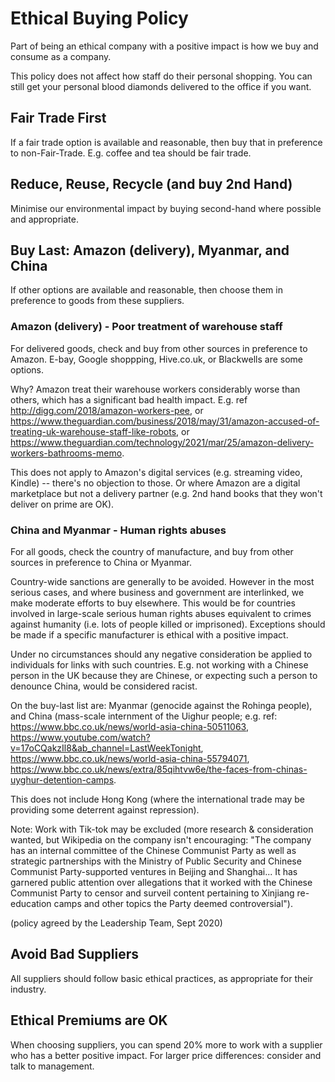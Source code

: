 

# Ethical Buying Policy

Part of being an ethical company with a positive impact is how we buy and consume as a company.

This policy does not affect how staff do their personal shopping. You can still get your personal blood diamonds delivered to the office if you want.

## Fair Trade First 

If a fair trade option is available and reasonable, then buy that in preference to non-Fair-Trade. E.g. coffee and tea should be fair trade.

## Reduce, Reuse, Recycle (and buy 2nd Hand)

Minimise our environmental impact by buying second-hand where possible and appropriate.

## Buy Last: Amazon (delivery), Myanmar, and China

If other options are available and reasonable, then choose them in preference to goods from these suppliers.

### Amazon (delivery) - Poor treatment of warehouse staff

For delivered goods, check and buy from other sources in preference to Amazon. E-bay, Google shoppping, Hive.co.uk, or Blackwells are some options.

Why? Amazon treat their warehouse workers considerably worse than others, which has a significant bad health impact. 
E.g. ref <http://digg.com/2018/amazon-workers-pee>, or <https://www.theguardian.com/business/2018/may/31/amazon-accused-of-treating-uk-warehouse-staff-like-robots>, or <https://www.theguardian.com/technology/2021/mar/25/amazon-delivery-workers-bathrooms-memo>.

This does not apply to Amazon's digital services (e.g. streaming video, Kindle) -- there's no objection to those. Or where Amazon are a digital marketplace but not a delivery partner (e.g. 2nd hand books that they won't deliver on prime are OK). 

### China and Myanmar - Human rights abuses

For all goods, check the country of manufacture, and buy from other sources in preference to China or Myanmar.

Country-wide sanctions are generally to be avoided. However in the most serious cases, and where business and government are interlinked, we make moderate efforts to buy elsewhere. This would be for countries involved in large-scale serious human rights abuses equivalent to crimes against humanity (i.e. lots of people killed or imprisoned). Exceptions should be made if a specific manufacturer is ethical with a positive impact. 

Under no circumstances should any negative consideration be applied to individuals for links with such countries. E.g. not working with a Chinese person in the UK because they are Chinese, or expecting such a person to denounce China, would be considered racist.

On the buy-last list are: Myanmar (genocide against the Rohinga people), and China (mass-scale internment of the Uighur people; e.g. ref: https://www.bbc.co.uk/news/world-asia-china-50511063, https://www.youtube.com/watch?v=17oCQakzIl8&ab_channel=LastWeekTonight, https://www.bbc.co.uk/news/world-asia-china-55794071, https://www.bbc.co.uk/news/extra/85qihtvw6e/the-faces-from-chinas-uyghur-detention-camps.

This does not include Hong Kong (where the international trade may be providing some deterrent against repression). 

Note: Work with Tik-tok may be excluded (more research & consideration wanted, but Wikipedia on the company isn't encouraging: "The company has an internal committee of the Chinese Communist Party as well as strategic partnerships with the Ministry of Public Security and Chinese Communist Party-supported ventures in Beijing and Shanghai... It has garnered public attention over allegations that it worked with the Chinese Communist Party to censor and surveil content pertaining to Xinjiang re-education camps and other topics the Party deemed controversial").

(policy agreed by the Leadership Team, Sept 2020)

## Avoid Bad Suppliers 

All suppliers should follow basic ethical practices, as appropriate for their industry.

## Ethical Premiums are OK 

When choosing suppliers, you can spend 20% more to work with a supplier who has a better positive impact. 
For larger price differences: consider and talk to management.
